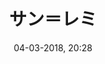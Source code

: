 ---
title: サン＝レミ
created: 09-11-2017, 13:22
date: 04-03-2018, 20:28
modified: 08-09-2018, 21:58
itempage: Article
taxonomy:
    category: [docs, ja]
content:
    items:
       '@taxonomy':
         category: [remi, ja]
    order:
        by: default
        dir: asc
    limit: 1
    pagination: true
metadata:
   description: 'ランス・ノートルダム大聖堂での歴代フランス国王たちの聖別式（戴冠式）を成立させた歴史の元にある、ヤコブス・デ・ヴォラギネが書いたレゲンダ・アウレア（黄金伝説）の第１６章と第１４１章においての聖レミギウス（サン＝レミ）の生拝を文書で紹介する。'
   keywords: 'ランス, サン＝レミ, 聖レミギウス, クロヴィス１世, クロヴィスの洗礼, ヤコブス・デ・ヴォラギネ, レゲンダ・アウレア, 黄金伝説'
   image: clovis_700x949.jpg
   image_height: 700
   image_width: 949
   image_title: "聖アエギディウスの画家、《クロヴィス１世の洗礼》"
   image_legend: "クロヴィス１世がランス大司教の聖レミギウスから洗礼を受けている。"
   'twitter:card': summary
significantlinks: ["https://github.com/tidiview/francois-vidit.com/blob/master/user/sites/docs/pages/01.home/03.reims/02.saint-remi/docs_with_pages.ja.md"]
specialty: ["フランス歴史", "古代末期", "キリスト教", "聖職者", "ランス", "サン＝レミ", "聖レミギウス", "クロヴィス１世", "クロヴィスの洗礼", "ヤコブス・デ・ヴォラギネ", "レゲンダ・アウレア", "黄金伝説", "ランス・ノートルダム大聖堂"]
shortcode-core:
   active: true
sitemap:
   changefreq: weekly
   priority: 0.9
---